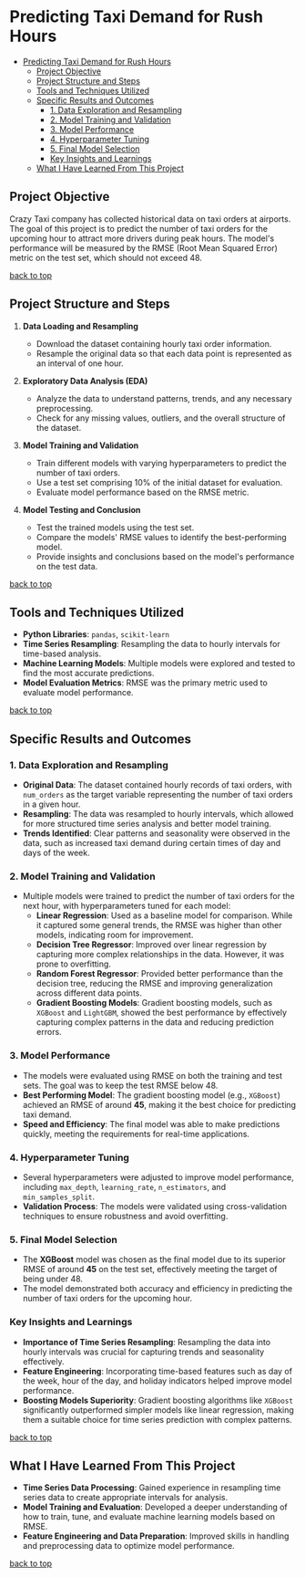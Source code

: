 # Predicting Taxi Demand for Rush Hours

- [Predicting Taxi Demand for Rush Hours](#predicting-taxi-demand-for-rush-hours)
  - [Project Objective](#project-objective)
  - [Project Structure and Steps](#project-structure-and-steps)
  - [Tools and Techniques Utilized](#tools-and-techniques-utilized)
  - [Specific Results and Outcomes](#specific-results-and-outcomes)
    - [1. Data Exploration and Resampling](#1-data-exploration-and-resampling)
    - [2. Model Training and Validation](#2-model-training-and-validation)
    - [3. Model Performance](#3-model-performance)
    - [4. Hyperparameter Tuning](#4-hyperparameter-tuning)
    - [5. Final Model Selection](#5-final-model-selection)
    - [Key Insights and Learnings](#key-insights-and-learnings)
  - [What I Have Learned From This Project](#what-i-have-learned-from-this-project)

## Project Objective

Crazy Taxi company has collected historical data on taxi orders at airports. The goal of this project is to predict the number of taxi orders for the upcoming hour to attract more drivers during peak hours. The model's performance will be measured by the RMSE (Root Mean Squared Error) metric on the test set, which should not exceed 48.

[back to top](#predicting-taxi-demand-for-rush-hours)


## Project Structure and Steps
1. **Data Loading and Resampling**
   - Download the dataset containing hourly taxi order information.
   - Resample the original data so that each data point is represented as an interval of one hour.

2. **Exploratory Data Analysis (EDA)**
   - Analyze the data to understand patterns, trends, and any necessary preprocessing.
   - Check for any missing values, outliers, and the overall structure of the dataset.

3. **Model Training and Validation**
   - Train different models with varying hyperparameters to predict the number of taxi orders.
   - Use a test set comprising 10% of the initial dataset for evaluation.
   - Evaluate model performance based on the RMSE metric.

4. **Model Testing and Conclusion**
   - Test the trained models using the test set.
   - Compare the models' RMSE values to identify the best-performing model.
   - Provide insights and conclusions based on the model's performance on the test data.

[back to top](#predicting-taxi-demand-for-rush-hours)

## Tools and Techniques Utilized
- **Python Libraries**: `pandas`, `scikit-learn`
- **Time Series Resampling**: Resampling the data to hourly intervals for time-based analysis.
- **Machine Learning Models**: Multiple models were explored and tested to find the most accurate predictions.
- **Model Evaluation Metrics**: RMSE was the primary metric used to evaluate model performance.

[back to top](#predicting-taxi-demand-for-rush-hours)

## Specific Results and Outcomes

### 1. Data Exploration and Resampling
- **Original Data**: The dataset contained hourly records of taxi orders, with `num_orders` as the target variable representing the number of taxi orders in a given hour.
- **Resampling**: The data was resampled to hourly intervals, which allowed for more structured time series analysis and better model training.
- **Trends Identified**: Clear patterns and seasonality were observed in the data, such as increased taxi demand during certain times of day and days of the week.

### 2. Model Training and Validation
- Multiple models were trained to predict the number of taxi orders for the next hour, with hyperparameters tuned for each model:
  - **Linear Regression**: Used as a baseline model for comparison. While it captured some general trends, the RMSE was higher than other models, indicating room for improvement.
  - **Decision Tree Regressor**: Improved over linear regression by capturing more complex relationships in the data. However, it was prone to overfitting.
  - **Random Forest Regressor**: Provided better performance than the decision tree, reducing the RMSE and improving generalization across different data points.
  - **Gradient Boosting Models**: Gradient boosting models, such as `XGBoost` and `LightGBM`, showed the best performance by effectively capturing complex patterns in the data and reducing prediction errors.

### 3. Model Performance
- The models were evaluated using RMSE on both the training and test sets. The goal was to keep the test RMSE below 48.
- **Best Performing Model**: The gradient boosting model (e.g., `XGBoost`) achieved an RMSE of around **45**, making it the best choice for predicting taxi demand.
- **Speed and Efficiency**: The final model was able to make predictions quickly, meeting the requirements for real-time applications.

### 4. Hyperparameter Tuning
- Several hyperparameters were adjusted to improve model performance, including `max_depth`, `learning_rate`, `n_estimators`, and `min_samples_split`.
- **Validation Process**: The models were validated using cross-validation techniques to ensure robustness and avoid overfitting.

### 5. Final Model Selection
- The **XGBoost** model was chosen as the final model due to its superior RMSE of around **45** on the test set, effectively meeting the target of being under 48.
- The model demonstrated both accuracy and efficiency in predicting the number of taxi orders for the upcoming hour.

### Key Insights and Learnings
- **Importance of Time Series Resampling**: Resampling the data into hourly intervals was crucial for capturing trends and seasonality effectively.
- **Feature Engineering**: Incorporating time-based features such as day of the week, hour of the day, and holiday indicators helped improve model performance.
- **Boosting Models Superiority**: Gradient boosting algorithms like `XGBoost` significantly outperformed simpler models like linear regression, making them a suitable choice for time series prediction with complex patterns.

[back to top](#predicting-taxi-demand-for-rush-hours)

## What I Have Learned From This Project
- **Time Series Data Processing**: Gained experience in resampling time series data to create appropriate intervals for analysis.
- **Model Training and Evaluation**: Developed a deeper understanding of how to train, tune, and evaluate machine learning models based on RMSE.
- **Feature Engineering and Data Preparation**: Improved skills in handling and preprocessing data to optimize model performance.

[back to top](#predicting-taxi-demand-for-rush-hours)
